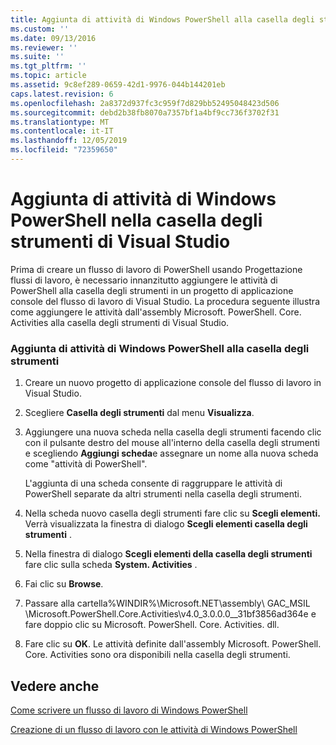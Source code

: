 ```yaml
---
title: Aggiunta di attività di Windows PowerShell alla casella degli strumenti di Visual Studio | Microsoft Docs
ms.custom: ''
ms.date: 09/13/2016
ms.reviewer: ''
ms.suite: ''
ms.tgt_pltfrm: ''
ms.topic: article
ms.assetid: 9c8ef289-0659-42d1-9976-044b144201eb
caps.latest.revision: 6
ms.openlocfilehash: 2a8372d937fc3c959f7d829bb52495048423d506
ms.sourcegitcommit: debd2b38fb8070a7357bf1a4bf9cc736f3702f31
ms.translationtype: MT
ms.contentlocale: it-IT
ms.lasthandoff: 12/05/2019
ms.locfileid: "72359650"
---
```

# <a name="adding-windows-powershell-activities-to-the-visual-studio-toolbox"></a>Aggiunta di attività di Windows PowerShell nella casella degli strumenti di Visual Studio

Prima di creare un flusso di lavoro di PowerShell usando Progettazione flussi di lavoro, è necessario innanzitutto aggiungere le attività di PowerShell alla casella degli strumenti in un progetto di applicazione console del flusso di lavoro di Visual Studio. La procedura seguente illustra come aggiungere le attività dall'assembly Microsoft. PowerShell. Core. Activities alla casella degli strumenti di Visual Studio.

### <a name="adding-windows-powershell-activities-to-the-toolbox"></a>Aggiunta di attività di Windows PowerShell alla casella degli strumenti

1. Creare un nuovo progetto di applicazione console del flusso di lavoro in Visual Studio.

2. Scegliere **Casella degli strumenti** dal menu **Visualizza**.

3. Aggiungere una nuova scheda nella casella degli strumenti facendo clic con il pulsante destro del mouse all'interno della casella degli strumenti e scegliendo **Aggiungi scheda**e assegnare un nome alla nuova scheda come "attività di PowerShell".

   L'aggiunta di una scheda consente di raggruppare le attività di PowerShell separate da altri strumenti nella casella degli strumenti.

4. Nella scheda nuovo casella degli strumenti fare clic su **Scegli elementi.** Verrà visualizzata la finestra di dialogo **Scegli elementi casella degli strumenti** .

5. Nella finestra di dialogo **Scegli elementi della casella degli strumenti** fare clic sulla scheda **System. Activities** .

6. Fai clic su **Browse**.

7. Passare alla cartella%WINDIR%\Microsoft.NET\assembly\ GAC_MSIL \Microsoft.PowerShell.Core.Activities\v4.0_3.0.0.0__31bf3856ad364e e fare doppio clic su Microsoft. PowerShell. Core. Activities. dll.

8. Fare clic su **OK**. Le attività definite dall'assembly Microsoft. PowerShell. Core. Activities sono ora disponibili nella casella degli strumenti.

## <a name="see-also"></a>Vedere anche

[Come scrivere un flusso di lavoro di Windows PowerShell](./writing-a-windows-powershell-workflow.md)

[Creazione di un flusso di lavoro con le attività di Windows PowerShell](./creating-a-workflow-with-windows-powershell-activities.md)